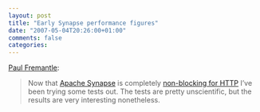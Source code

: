 ```yaml
---
layout: post
title: "Early Synapse performance figures"
date: "2007-05-04T20:26:00+01:00"
comments: false
categories: 
---
```


<p><a href="http://www.bloglines.com/blog/paulfremantle?id=82">Paul Fremantle</a>:</p>

<blockquote>
<p>Now that <a href="http://ws.apache.org/synapse">Apache Synapse</a> is completely <a href="http://svn.apache.org/viewvc/webservices/synapse/trunk/java/modules/nhttp/src/org/apache/axis2/transport/nhttp/HttpCoreNIOListener.java?view=markup">non-blocking for HTTP</a> I&#8217;ve been trying some tests out. The tests are pretty unscientific, but the results are very interesting nonetheless.</p>
</blockquote>


